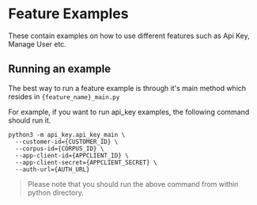# Feature Examples

These contain examples on how to use different features such as Api Key, Manage User etc. 

## Running an example

The best way to run a feature example is through it's main method which resides in `{feature_name}_main.py`

For example, if you want to run api_key examples, the following command should run it.

```shell
python3 -m api_key.api_key_main \
  --customer-id={CUSTOMER_ID} \
  --corpus-id={CORPUS_ID} \
  --app-client-id={APPCLIENT_ID} \
  --app-client-secret={APPCLIENT_SECRET} \
  --auth-url={AUTH_URL} 
```

> Please note that you should run the above command from within python directory.